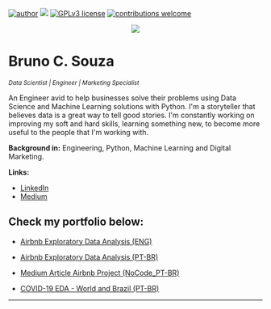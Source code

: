 [![author](https://img.shields.io/badge/author-bruno.souza-red.svg)](https://www.linkedin.com/in/eubrunosouza/) [![](https://img.shields.io/badge/python-3.7+-blue.svg)](https://www.python.org/downloads/release/python-365/) [![GPLv3 license](https://img.shields.io/badge/License-GPLv3-blue.svg)](http://perso.crans.org/besson/LICENSE.html) [![contributions welcome](https://img.shields.io/badge/contributions-welcome-brightgreen.svg?style=flat)](https://github.com/eubrunoosouza/data_science)

<p align="center">
  <img src="https://github.com/eubrunoosouza/data_science/blob/fa141491d45dc9b4b4b336083016f23482765f5b/MISC/DATA%20SCIENCE.gif" >
</p>

# Bruno C. Souza
<sub>*Data Scientist | Engineer | Marketing Specialist*</sub>

An Engineer avid to help businesses solve their problems using Data Science and Machine Learning solutions with Python.
I'm a storyteller that believes data is a great way to tell good stories.
I'm constantly working on improving my soft and hard skills, learning something new, to become more useful to the people that I'm working with.


**Background in:** Engineering, Python, Machine Learning and Digital Marketing.

**Links:**
* [LinkedIn](https://www.linkedin.com/in/eubrunosouza)
* [Medium](https://medium.com/@eubrunoosouza)


## Check my portfolio below: 

* [Airbnb Exploratory Data Analysis (ENG)](https://bit.ly/3JjucAC)
* [Airbnb Exploratory Data Analysis (PT-BR)](https://bit.ly/3qilTxA)
* [Medium Article Airbnb Project  (NoCode_PT-BR)](https://bit.ly/Article-Airbnb-Medium)

* [COVID-19 EDA - World and Brazil (PT-BR)](https://bit.ly/36ot8gh)
---

